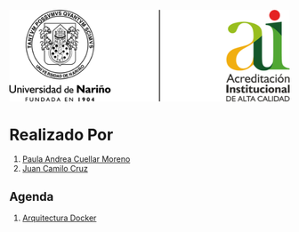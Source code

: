 ![Principal](img/img01.png)
# Realizado Por
1. [Paula Andrea Cuellar Moreno][00]
1. [Juan Camilo Cruz][01]

## Agenda
1. [Arquitectura Docker][11]


[00]:https://github.com/Paula717

[01]:https://github.com/JuanC717

[11]:https://github.com/Paula717/Docker/tree/main/1-Arquitectura
